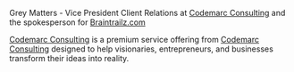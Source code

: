 Grey Matters - Vice President Client Relations at [Codemarc Consulting](https://consulting.codemarc.net)
and the spokesperson for [Braintrailz.com](https://braintrailz.com)

[Codemarc Consulting](https://consulting.codemarc.net) is a premium service offering from [Codemarc Consulting](https://consulting.codemarc.net) designed to 
help visionaries, entrepreneurs, and businesses transform their ideas into reality.

